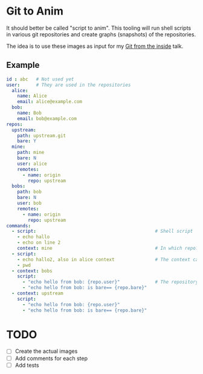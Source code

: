 # Git to Anim

It should better be called "script to anim". This tooling will run shell scripts in various git repositories and create graphs (snapshots) of the repositories.

The idea is to use these images as input for my [Git from the inside](https://github.com/neuhalje/presentation_git-from-the-inside) talk.

## Example

```yaml
id : abc   # Not used yet
user:      # They are used in the repositories
  alice:
    name: Alice
    email: alice@example.com
  bob:
    name: Bob
    email: bob@example.com
repos:
  upstream:
    path: upstream.git
    bare: Y
  mine:
    path: mine
    bare: N
    user: alice
    remotes:
      - name: origin
        repo: upstream
  bobs:
    path: bob
    bare: N
    user: bob
    remotes:
      - name: origin
        repo: upstream
commands:
  - script:                                            # Shell script
    - echo hallo
    - echo on line 2
    context: mine                                      # In which repo?
  - script:
    - echo hallo2, also in alice context               # The context carries over if not set
    - pwd
  - context: bobs
    script:
      - "echo hello from bob: {repo.user}"             # The repository can be accessed! Each step is a python f-string
      - "echo hello from bob: is bare== {repo.bare}"
  - context: upstream
    script:
      - "echo hello from bob: {repo.user}"
      - "echo hello from bob: is bare== {repo.bare}"

```

# TODO
- [ ] Create the actual images
- [ ] Add comments for each step
- [ ] Add tests
